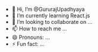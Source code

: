 - 👋 Hi, I’m @GururajUpadhyaya
- 🌱 I’m currently learning React.js
- 💞️ I’m looking to collaborate on ...
- 📫 How to reach me ...
- 😄 Pronouns: ...
- ⚡ Fun fact: ...

<!---
GururajUp/GururajUp is a ✨ special ✨ repository because its `README.md` (this file) appears on your GitHub profile.
You can click the Preview link to take a look at your changes.
--->
